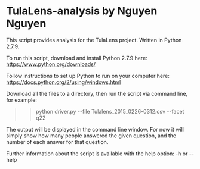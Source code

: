 # TulaLens-analysis by Nguyen Nguyen
This script provides analysis for the TulaLens project. Written in Python 2.7.9.

To run this script, download and install Python 2.7.9 here: https://www.python.org/downloads/

Follow instructions to set up Python to run on your computer here: https://docs.python.org/2/using/windows.html

Download all the files to a directory, then run the script via command line, for example:
>>python driver.py --file Tulalens_2015_0226-0312.csv --facet q22

The output will be displayed in the command line window. For now it will simply show how many people answered the given question, and the number of each answer for that question.

Further information about the script is available with the help option: -h or --help
